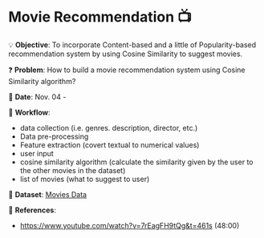 # Movie Recommendation 📺

💡
**Objective**: To incorporate Content-based and a little of Popularity-based recommendation system by using Cosine Similarity to suggest movies.

❓
**Problem**: How to build a movie recommendation system using Cosine Similarity algorithm?

📅
**Date**: Nov. 04 - 

📝
**Workflow**:
- data collection (i.e. genres. description, director, etc.)
- Data pre-processing
- Feature extraction (covert textual to numerical values)
- user input
- cosine similarity algorithm (calculate the similarity given by the user to the other movies in the dataset)
- list of movies (what to suggest to user)

🔢
**Dataset**: [Movies Data](https://github.com/e-paj/Machine-Learning-Projects/tree/main/CASE%205:%20Movie%20Recommendation/DATA)

📜
**References**:
- https://www.youtube.com/watch?v=7rEagFH9tQg&t=461s (48:00)
